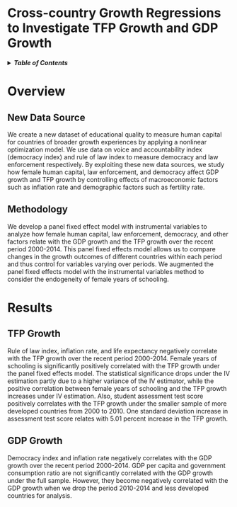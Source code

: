 # Cross-country Growth Regressions to Investigate TFP Growth and GDP Growth
<details>
<summary><strong><em>Table of Contents</em></strong></summary>

- [Overview](#overview)
  - [New Data Source](#new-data-source)
  - [Methodology](#methodology)
- [Results](#results)
  - [TFP Growth](#tfp-growth)
  - [GDP Growth](#gdp-growth)

</details>

# Overview

## New Data Source

We create a new dataset of educational quality to measure human capital for countries of broader growth experiences by applying a nonlinear optimization model. We use data on voice and accountability index (democracy index) and rule of law index to measure democracy and law enforcement respectively. By exploiting these new data sources, we study how female human capital, law enforcement, and democracy affect GDP growth and TFP growth by controlling effects of macroeconomic factors such as inflation rate and demographic factors such as fertility rate.

## Methodology
We develop a panel fixed effect model with instrumental variables to analyze how female human capital, law enforcement, democracy, and other factors relate with the GDP growth and the TFP growth over the recent period 2000-2014. This panel fixed effects model allows us to compare changes in the growth outcomes of different countries within each period and thus control for variables varying over periods. We augmented the panel fixed effects model with the instrumental variables method to consider the endogeneity of female years of schooling.

# Results

## TFP Growth
Rule of law index, inflation rate, and life expectancy negatively correlate with the TFP growth over the recent period 2000-2014. Female years of schooling is significantly positively correlated with the TFP growth under the panel fixed effects model. The statistical significance drops under the IV estimation partly due to a higher variance of the IV estimator, while the positive correlation between female years of schooling and the TFP growth increases under IV estimation. Also, student assessment test score positively correlates with the TFP growth under the smaller sample of more developed countries from 2000 to 2010. One standard deviation increase in assessment test score relates with 5.01 percent increase in the TFP growth.
 
## GDP Growth
Democracy index and inflation rate negatively correlates with the GDP growth over the recent period 2000-2014. GDP per capita and government consumption ratio are not significantly correlated with the GDP growth under the full sample. However, they become negatively correlated with the GDP growth when we drop the period 2010-2014 and less developed countries for analysis. 


